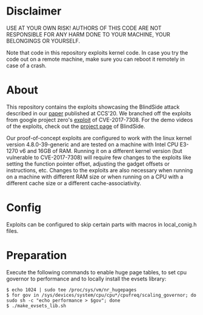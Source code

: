# Disclaimer

USE AT YOUR OWN RISK! AUTHORS OF THIS CODE ARE NOT RESPONSIBLE FOR ANY HARM DONE
TO YOUR MACHINE, YOUR BELONGINGS OR YOURSELF.

Note that code in this repository exploits kernel code. In case you try the code
out on a remote machine, make sure you can reboot it remotely in case of a
crash.

# About

This repository contains the exploits showcasing the BlindSide attack described
in our [paper](https://download.vusec.net/papers/blindside_ccs20.pdf)
published at CCS'20. We branched off the exploits from google project zero's
[exploit](https://googleprojectzero.blogspot.com/2017/05/exploiting-linux-kernel-via-packet.html)
of CVE-2017-7308. For the demo videos of the exploits, check out the
[project page](https://www.vusec.net/projects/blindside/) of BlindSide.

Our proof-of-concept exploits are configured to work with the linux kernel
version 4.8.0-39-generic and are tested on a machine with Intel CPU E3-1270 v6
and 16GB of RAM.
Running it on a different kernel version (but vulnerable to CVE-2017-7308) will
require few changes to the exploits like setting the function pointer offset,
adjusting the gadget offsets or instructions, etc. Changes to the exploits are
also necessary when running on a machine with different RAM size or when running
on a CPU with a different cache size or a different cache-associativity.


# Config

Exploits can be configured to skip certain parts with macros in local\_conig.h files.

# Preparation

Execute the following commands to enable huge page tables, to set cpu governor
to performance and to locally install the evsets library:

```
$ echo 1024 | sudo tee /proc/sys/vm/nr_hugepages
$ for gov in /sys/devices/system/cpu/cpu*/cpufreq/scaling_governor; do sudo sh -c "echo performance > $gov"; done
$ ./make_evsets_lib.sh
```
